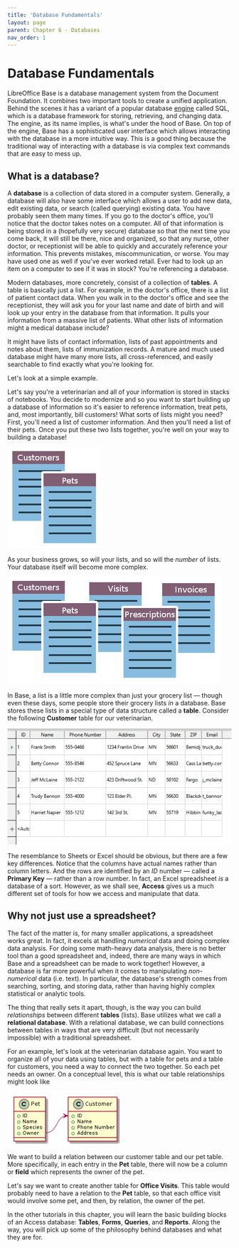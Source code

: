 ```yaml
--- 
title: 'Database Fundamentals'
layout: page
parent: Chapter 6 - Databases
nav_order: 1
---
```


Database Fundamentals
=====================

LibreOffice Base is a database management system from the Document Foundation. It
combines two important tools to create a unified application. Behind the
scenes it has a variant of a popular database
[engine](https://en.wikipedia.org/wiki/Software_engine) called SQL, which is a database framework for storing,
retrieving, and changing data. The engine, as its name implies, is
what's under the hood of Base. On top of the engine, Base
has a sophisticated user interface which allows interacting with the
database in a more intuitive way. This is a good thing because the traditional way of interacting with a database is via complex text commands that are easy to mess up.

What is a database?
-------------------

A **database** is a collection of data stored in a computer system. Generally, a database will also have some interface which allows a user to add new data, edit existing data, or search (called querying) existing data. You
have probably seen them many times. If you go to the doctor's office,
you'll notice that the doctor takes notes on a computer. All of that
information is being stored in a (hopefully very secure) database so that the next time you come
back, it will still be there, nice and organized, so that any nurse,
other doctor, or receptionist will be able to quickly and accurately
reference your information. This prevents mistakes, miscommunication,
or worse. You may have used one as well if you've ever worked retail.
Ever had to look up an item on a computer to see if it was in stock?
You're referencing a database.

Modern databases, more concretely, consist of a collection of **tables**. A
table is basically just a list. For example, in the doctor's office,
there is a list of patient contact data. When you walk in to the
doctor's office and see the receptionist, they will ask you for your
last name and date of birth and will look up your entry in the database
from that information. It pulls your information from a massive list of
patients. What other lists of information might a medical database
include?

It might have lists of contact information, lists of past appointments
and notes about them, lists of immunization records. A mature and much
used database might have many more lists, all cross-referenced, and
easily searchable to find exactly what you're looking for.

Let's look at a simple example.

Let's say you're a veterinarian and all of your information is
stored in stacks of notebooks. You decide to modernize and so you want
to start building up a database of information so it's easier to
reference information, treat pets, and, most importantly, bill
customers! What sorts of lists might you need? First, you'll need a
list of customer information. And then you'll need a list of their
pets. Once you put these two lists together, you're well on your way to
building a database!

![](images/fundamentals/1.png)

As your business grows, so will your lists, and so will the *number* of
lists. Your database itself will become more complex.

![](images/fundamentals/2.png)

In Base, a list is a little more complex than just your grocery list
&mdash; though even these days, some people store their grocery lists *in* a
database. Base stores these lists in a special type of data structure
called a **table**. Consider the following **Customer** table for our
veterinarian.

![](images/fundamentals/3.png)

The resemblance to Sheets or Excel should be obvious, but there are a few key
differences. Notice that the columns have actual names rather than
column letters. And the rows are identified by an *ID* number &mdash; called
a **Primary Key** &mdash; rather than a row number. In fact, an Excel
spreadsheet *is* a database of a sort. However, as we shall see,
**Access** gives us a much different set of tools for how we access and
manipulate that data.

Why not just use a spreadsheet?
-------------------------------

The fact of the matter is, for many smaller applications, a spreadsheet
works great. In fact, it excels at handling *numerical* data and doing complex data analysis. For
doing some math-heavy data analysis, there is
no better tool than a good spreadsheet and, indeed, there are many ways in which
Base and a spreadsheet can be made to work together! However, a database is
far more powerful when it comes to manipulating *non-numerical* data
(i.e. text). In particular, the database's strength comes from searching, sorting, and storing data, rather than having highly complex statistical or analytic tools.

The thing that really sets it apart, though, is the way you can build
*relationships* between different **tables** (lists). Base utilizes
what we call a **relational database**. With a relational database, we
can build connections between tables in ways that are very difficult (but not necessarily impossible)
with a traditional spreadsheet.

For an example, let's look at the veterinarian database again. You want
to organize all of your data using tables, but with a table for pets and
a table for customers, you need a way to connect the two together. So
each pet needs an owner. On a conceptual level, this is what our table relationships might look like

![](images/fundamentals/4.png)

We want to build a relation between our customer table and our pet
table. More specifically, in each entry in the **Pet** table, there will
now be a column or **field** which represents the owner of the pet.

Let's say we want to create another table for **Office Visits**. This
table would probably need to have a relation to the **Pet** table, so
that each office visit would involve some pet, and then, by relation,
the owner of the pet.

In the other tutorials in this chapter, you will learn the basic
building blocks of an Access database: **Tables**, **Forms**,
**Queries**, and **Reports**. Along the way, you will pick up some of
the philosophy behind databases and what they are for.
